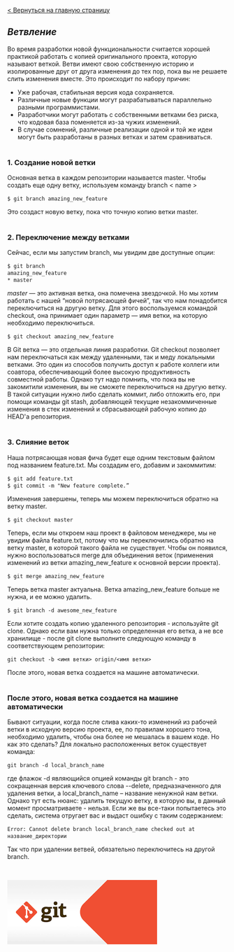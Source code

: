 [< Вернуться на главную страницу](readme.md)

 ## ***Ветвление*** <br>
 
 
Во время разработки новой функциональности считается хорошей практикой работать с копией оригинального проекта, которую называют веткой. Ветви имеют свою собственную историю и изолированные друг от друга изменения до тех пор, пока вы не решаете слить изменения вместе. Это происходит по набору причин:
+ Уже рабочая, стабильная версия кода сохраняется.
+ Различные новые функции могут разрабатываться параллельно разными программистами.
+ Разработчики могут работать с собственными ветками без риска, что кодовая база поменяется из-за чужих изменений.
+ В случае сомнений, различные реализации одной и той же идеи могут быть разработаны в разных ветках и затем сравниваться.
<br><br>

### **1. Создание новой ветки**
Основная ветка в каждом репозитории называется master. Чтобы создать еще одну ветку, используем команду branch < name >
```
$ git branch amazing_new_feature
```
Это создаст новую ветку, пока что точную копию ветки master.<br><br>

### **2. Переключение между ветками**
Сейчас, если мы запустим branch, мы увидим две доступные опции:
```
$ git branch
amazing_new_feature
* master
```
*master* — это активная ветка, она помечена звездочкой. Но мы хотим работать с нашей “новой потрясающей фичей”, так что нам понадобится переключиться на другую ветку. Для этого воспользуемся командой checkout, она принимает один параметр — имя ветки, на которую необходимо переключиться.
```
$ git checkout amazing_new_feature
```
В Git ветка — это отдельная линия разработки. Git checkout позволяет нам переключаться как между удаленными, так и меду локальными ветками. Это один из способов получить доступ к работе коллеги или соавтора, обеспечивающий более высокую продуктивность совместной работы. Однако тут надо помнить, что пока вы не закомитили изменения, вы не сможете переключиться на другую ветку. В такой ситуации нужно либо сделать коммит, либо отложить его, при помощи команды git stash, добавляющей текущие незакоммиченные изменения в стек изменений и сбрасывающей рабочую копию до HEAD'а репозитория.<br><br>

### **3. Слияние веток**
Наша потрясающая новая фича будет еще одним текстовым файлом под названием feature.txt. Мы создадим его, добавим и закоммитим:
```
$ git add feature.txt
$ git commit -m "New feature complete.”
```

Изменения завершены, теперь мы можем переключиться обратно на ветку master.
```
$ git checkout master
```

Теперь, если мы откроем наш проект в файловом менеджере, мы не увидим файла feature.txt, потому что мы переключились обратно на ветку master, в которой такого файла не существует. Чтобы он появился, нужно воспользоваться merge для объединения веток (применения изменений из ветки amazing_new_feature к основной версии проекта).
```
$ git merge amazing_new_feature
```

Теперь ветка master актуальна. Ветка amazing_new_feature больше не нужна, и ее можно удалить.
```
$ git branch -d awesome_new_feature
```

Если хотите создать копию удаленного репозитория - используйте git clone. Однако если вам нужна только определенная его ветка, а не все хранилище - после git clone выполните следующую команду в соответствующем репозитории:
```
git checkout -b <имя ветки> origin/<имя ветки>
```
После этого, новая ветка создается на машине автоматически.<br><br>


### **После этого, новая ветка создается на машине автоматически**
Бывают ситуации, когда после слива каких-то изменений из рабочей ветки в исходную версию проекта, ее, по правилам хорошего тона, необходимо удалить, чтобы она более не мешалась в вашем коде. Но как это сделать?
Для локально расположенных веток существует команда:
```
git branch -d local_branch_name
```

где флажок -d являющийся опцией команды git branch - это сокращенная версия ключевого слова --delete, предназначенного для удаления ветки, а local_branch_name – название ненужной нам ветки.<br>
Однако тут есть нюанс: удалить текущую ветку, в которую вы, в данный момент просматриваете - нельзя. Если же вы все-таки попытаетесь это сделать, система отругает вас и выдаст ошибку с таким содержанием:
```
Error: Cannot delete branch local_branch_name checked out at название_директории
```

Так что при удалении ветвей, обязательно переключитесь на другой branch.

<br>

![](/pictures/git.png)


